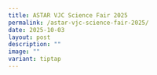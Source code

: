 ```yaml
---
title: ASTAR VJC Science Fair 2025
permalink: /astar-vjc-science-fair-2025/
date: 2025-10-03
layout: post
description: ""
image: ""
variant: tiptap
---
```

